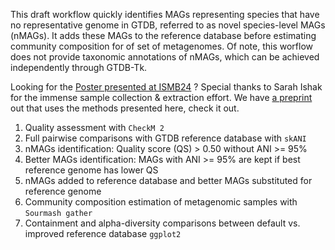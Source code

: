This draft workflow quickly identifies MAGs representing species that have no representative genome in GTDB, referred to as novel species-level MAGs (nMAGs). It adds these MAGs to the reference database before estimating community composition for of set of metagenomes. Of note, this worflow does not provide taxonomic annotations of nMAGs, which can be achieved independently through GTDB-Tk. 

Looking for the [Poster presented at ISMB24](figures/ronj2303_ISMB2024.pdf) ? Special thanks to Sarah Ishak for the immense sample collection & extraction effort. We have [a preprint](https://www.biorxiv.org/content/10.1101/2023.04.06.535926v2) out that uses the methods presented here, check it out. 

1. Quality assessment with `CheckM 2`
2. Full pairwise comparisons with GTDB reference database with `skANI`
3. nMAGs identification: Quality score (QS) > 0.50 without ANI >= 95%
4. Better MAGs identification: MAGs with ANI >= 95% are kept if best reference genome has lower QS
5. nMAGs added to reference database and better MAGs substituted for reference genome
6. Community composition estimation of metagenomic samples with `Sourmash gather`
7. Containment and alpha-diversity comparisons between default vs. improved reference database `ggplot2`
